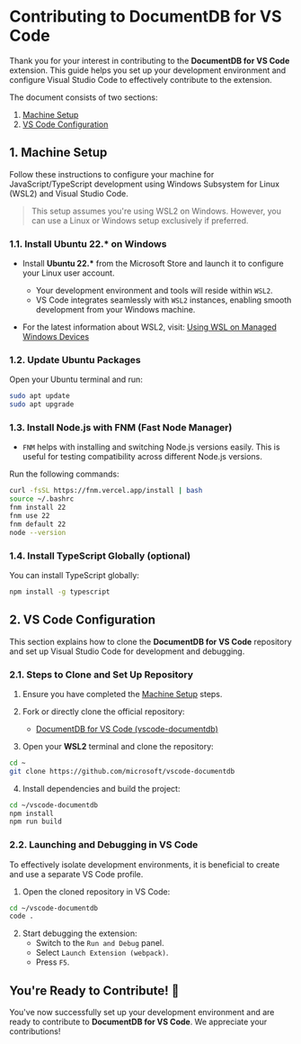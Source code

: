 # Contributing to DocumentDB for VS Code

Thank you for your interest in contributing to the **DocumentDB for VS Code** extension. This guide helps you set up your development environment and configure Visual Studio Code to effectively contribute to the extension.

The document consists of two sections:

1. [Machine Setup](#machine-setup)
2. [VS Code Configuration](#vs-code-configuration)

## 1. Machine Setup

Follow these instructions to configure your machine for JavaScript/TypeScript development using Windows Subsystem for Linux (WSL2) and Visual Studio Code.

> This setup assumes you're using WSL2 on Windows. However, you can use a Linux or Windows setup exclusively if preferred.

### 1.1. Install Ubuntu 22.\* on Windows

- Install **Ubuntu 22.\*** from the Microsoft Store and launch it to configure your Linux user account.

  - Your development environment and tools will reside within `WSL2`.
  - VS Code integrates seamlessly with `WSL2` instances, enabling smooth development from your Windows machine.

- For the latest information about WSL2, visit: [Using WSL on Managed Windows Devices](https://microsoft.sharepoint.com/sites/DeviceExperience/SitePages/Device%20Experience%20-%20Linux%20-%20Apps.aspx#using-wsl-on-managed-windows-devices)

### 1.2. Update Ubuntu Packages

Open your Ubuntu terminal and run:

```bash
sudo apt update
sudo apt upgrade
```

### 1.3. Install Node.js with FNM (Fast Node Manager)

- `FNM` helps with installing and switching Node.js versions easily. This is useful for testing compatibility across different Node.js versions.

Run the following commands:

```bash
curl -fsSL https://fnm.vercel.app/install | bash
source ~/.bashrc
fnm install 22
fnm use 22
fnm default 22
node --version
```

### 1.4. Install TypeScript Globally (optional)

You can install TypeScript globally:

```bash
npm install -g typescript
```

## 2. VS Code Configuration

This section explains how to clone the **DocumentDB for VS Code** repository and set up Visual Studio Code for development and debugging.

### 2.1. Steps to Clone and Set Up Repository

1. Ensure you have completed the [Machine Setup](#machine-setup) steps.

2. Fork or directly clone the official repository:

   - [DocumentDB for VS Code (vscode-documentdb)](https://github.com/microsoft/vscode-documentdb)

3. Open your **WSL2** terminal and clone the repository:

```bash
cd ~
git clone https://github.com/microsoft/vscode-documentdb
```

4. Install dependencies and build the project:

```bash
cd ~/vscode-documentdb
npm install
npm run build
```

### 2.2. Launching and Debugging in VS Code

To effectively isolate development environments, it is beneficial to create and use a separate VS Code profile.

1. Open the cloned repository in VS Code:

```bash
cd ~/vscode-documentdb
code .
```

2. Start debugging the extension:
   - Switch to the `Run and Debug` panel.
   - Select `Launch Extension (webpack)`.
   - Press `F5`.

## You're Ready to Contribute! 🎉

You've now successfully set up your development environment and are ready to contribute to **DocumentDB for VS Code**. We appreciate your contributions!
